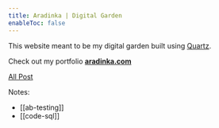 ```yaml
---
title: Aradinka | Digital Garden
enableToc: false
---
```


This website meant to be my digital garden built using [Quartz](https://github.com/jackyzha0/quartz).

Check out my portfolio **[aradinka.com](https://aradinka.com)**

[All Post](/tags/all-post)

Notes:
- [[ab-testing]]
- [[code-sql]]

